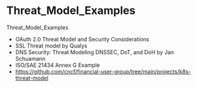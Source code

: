 # Threat_Model_Examples
Threat_Model_Examples

* OAuth 2.0 Threat Model and Security Considerations
* SSL Threat model by Qualys
* DNS Security: Threat Modeling DNSSEC, DoT, and DoH by Jan Schuamann
* ISO/SAE 21434 Annex G Example
* https://github.com/cncf/financial-user-group/tree/main/projects/k8s-threat-model 
